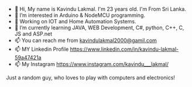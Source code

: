 - 👋 Hi, My name is Kavindu Lakmal. I'm 23 years old. I'm From Sri Lanka.
- 👀 I’m interested in Arduino & NodeMCU programming.
- 👀 Working on IOT and Home Automation Systems.
- 🌱 I’m currently learning JAVA, WEB Development, C#, python, C++, C, JS and ASP.net
- 📫 You can reach me from kavindulakmal2000@gamil.com
- 📫 MY Linkedin Profile https://www.linkedin.com/in/kavindu-lakmal-59a47421a
- 📫 My Instagram https://www.instagram.com/kavindu___lakmal/
  
Just a random guy, who loves to play with computers and electronics!


<!---
KavinduLakmal2000/KavinduLakmal2000 is a ✨ special ✨ repository because its `README.md` (this file) appears on your GitHub profile.
You can click the Preview link to take a look at your changes.
--->
